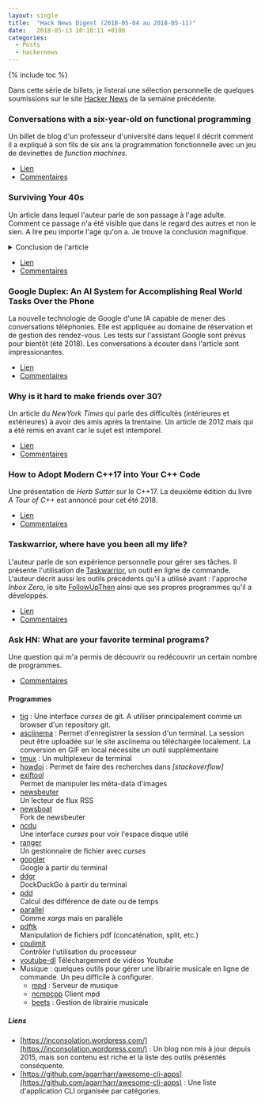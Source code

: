 ```yaml
---
layout: single
title:  "Hack News Digest (2018-05-04 au 2018-05-11)"
date:   2018-05-13 10:10:11 +0100
categories:
  - Posts
  - hackernews
---
```


{% include toc %}

Dans cette série de billets, je listerai une sélection personnelle de quelques
soumissions sur le site [Hacker News](https://news.ycombinator.com/) de la
semaine précédente.

### Conversations with a six-year-old on functional programming
Un billet de blog d'un professeur d'université dans lequel il décrit comment
il a expliqué à son fils de six ans la programmation
fonctionnelle avec un jeu de devinettes de *function machines*.
- [Lien](https://byorgey.wordpress.com/2018/05/06/conversations-with-a-six-year-old-on-functional-programming/)
- [Commentaires](https://news.ycombinator.com/item?id=17015661)

### Surviving Your 40s
Un article dans lequel l'auteur parle de son passage à l'age adulte. Comment ce
passage n'a été visible que dans le regard des autres et non le sien. A lire
peu importe l'age qu'on a. Je trouve la conclusion magnifique.

<details>
  <summary>Conclusion de l'article</summary>
  I’m not thrilled about looking older. But what unsettles me most about the 40s is the implication that I’m now a grown-up myself. I fear I’ve been promoted beyond my competence. What is a grown-up anyway? Do they really exist? If so, what exactly do they know? Will my mind ever catch up with my face?  
</details>

- [Lien](https://www.nytimes.com/2018/05/04/opinion/sunday/how-to-survive-your-40s.html)
- [Commentaires](https://news.ycombinator.com/item?id=17010756)

### Google Duplex: An AI System for Accomplishing Real World Tasks Over the Phone
La nouvelle technologie de Google d'une IA capable de mener des conversations
téléphonies. Elle est appliquée au domaine de réservation et de gestion des
rendez-vous. Les tests sur l'assistant Google sont prévus pour bientôt (été
2018). Les conversations à écouter dans l'article sont impressionantes.
- [Lien](https://ai.googleblog.com/2018/05/duplex-ai-system-for-natural-conversation.html)
- [Commentaires](https://news.ycombinator.com/item?id=17022963)

### Why is it hard to make friends over 30?
Un article du *NewYork Times* qui parle des difficultés (intérieures et
extérieures) à avoir des amis après la trentaine. Un article de 2012 mais qui a
été remis en avant car le sujet est intemporel.
- [Lien](https://www.nytimes.com/2012/07/15/fashion/the-challenge-of-making-friends-as-an-adult.html)
- [Commentaires](https://news.ycombinator.com/item?id=16424954)

### How to Adopt Modern C++17 into Your C++ Code
Une présentation de *Herb Sutter* sur le C++17. La deuxième édition du livre
*A Tour of C++* est annoncé pour cet été 2018.
- [Lien](https://www.youtube.com/watch?v=UsrHQAzSXkA)
- [Commentaires](https://news.ycombinator.com/item?id=17036804)

### Taskwarrior, where have you been all my life?
L'auteur parle de son expérience personnelle pour gérer ses tâches. Il présente
l'utilisation de [Taskwarrior](https://taskwarrior.org/), un outil en ligne
de commande. L'auteur décrit aussi les outils précédents qu'il a utilisé avant :
l'approche *Inbox Zero*, le site [FollowUpThen](https://www.followupthen.com/)
ainsi que ses propres programmes qu'il a développés.

- [Lien](https://blog.djy.io/taskwarrior-where-have-you-been-all-my-life/)
- [Commentaires](https://news.ycombinator.com/item?id=17029560)

### Ask HN: What are your favorite terminal programs?
Une question qui m'a permis de découvrir ou redécouvrir un certain nombre
de programmes.
- [Commentaires](https://news.ycombinator.com/item?id=17011227)

#### Programmes
- [tig](https://github.com/jonas/tig) :
Une interface *curses* de git. A utiliser principalement comme un browser d'un
repository git.
- [asciinema](https://asciinema.org/) :
Permet d'enregistrer la session d'un terminal. La session peut être uploadée sur
le site asciinema ou téléchargée localement. La conversion en GIF en local
nécessite un outil supplémentaire
- [tmux](https://github.com/tmux/tmux) :
Un multiplexeur de terminal
- [howdoi](https://github.com/gleitz/howdoi) :
Permet de faire des recherches dans *[stackoverflow]*
- [exiftool](http://owl.phy.queensu.ca/~phil/exiftool/)    
Permet de manipuler les méta-data d'images
- [newsbeuter](https://newsbeuter.org/)  
Un lecteur de flux RSS
- [newsboat](https://newsboat.org/)    
Fork de newsbeuter
- [ncdu](https://dev.yorhel.nl/ncdu)        
Une interface *curses* pour voir l'espace disque utilé
- [ranger](http://ranger.github.io/)      
Un gestionnaire de fichier avec *curses*
- [googler](https://github.com/jarun/googler)     
Google à partir du terminal
- [ddgr](https://github.com/jarun/ddgr)        
DockDuckGo à partir du terminal
- [pdd](https://github.com/jarun/pdd)         
Calcul des différence de date ou de temps
- [parallel](https://www.gnu.org/software/parallel/)    
Comme *xargs* mais en parallèle
- [pdftk](https://doc.ubuntu-fr.org/pdftk)       
Manipulation de fichiers pdf (concaténation, split, etc.)
- [cpulimit](https://github.com/opsengine/cpulimit)    
Contrôler l'utilisation du processeur
- [youtube-dl](https://rg3.github.io/youtube-dl/)
Téléchargement de vidéos *Youtube*
- Musique : quelques outils pour gérer une librairie musicale en ligne de
commande. Un peu difficile à configurer.
  - [mpd](https://www.musicpd.org/) :
  Serveur de musique
  - [ncmpcpp](https://github.com/arybczak/ncmpcpp)
  Client mpd
  - [beets](http://beets.io/) : Gestion de librairie musicale

##### Liens
- [https://inconsolation.wordpress.com/](https://inconsolation.wordpress.com/) :
Un blog non mis à jour depuis 2015, mais
son contenu est riche et la liste des outils présentés conséquente.
- [https://github.com/agarrharr/awesome-cli-apps](https://github.com/agarrharr/awesome-cli-apps) :
Une liste d'application CLI organisée par catégories.
